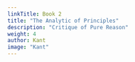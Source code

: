 ```yaml
---
linkTitle: Book 2
title: "The Analytic of Principles"
description: "Critique of Pure Reason"
weight: 4
author: Kant
image: "Kant"
---
```

